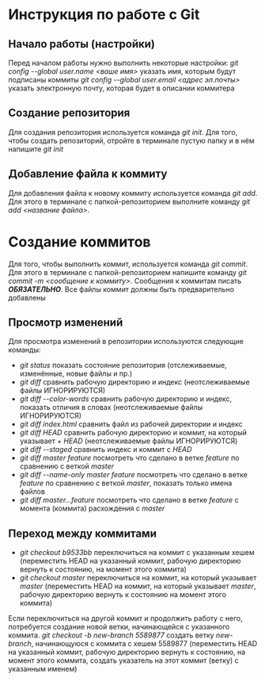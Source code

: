 # Инструкция по работе с Git

## Начало работы (настройки)
Перед началом работы нужно выполнить некоторые настройки:
*git config --global user.name <ваше имя>* указать имя, которым будут подписаны коммиты
*git config --global user.email <адрес эл.почты>*  указать электронную почту, которая будет в описании коммитера

## Создание репозитория
Для создания репозитория используется команда *git init*. Для того, чтобы создать репозиторий, отройте в терминале пустую папку и в нём напишите *git init*

## Добавление файла к коммиту
Для добавления файла к новому коммиту используется команда *git add*. Для этого в терминале с папкой-репозиторием выполните команду *git add <название файла>*.

# Создание коммитов
Для того, чтобы выполнить коммит, используется команда *git commit*. Для этого в терминале с папкой-репозиторием напишите команду *git commit -m <сообщение к коммиту>*. Сообщения к коммитам писать ***ОБЯЗАТЕЛЬНО***. Все файлы коммит должны быть предварительно добавлены

## Просмотр изменений
Для просмотра изменений в репозитории используются следующие команды:
+ *git status*  показать состояние репозитория (отслеживаемые, изменённые, новые файлы и пр.)
+ *git diff*    сравнить рабочую директорию и индекс (неотслеживаемые файлы ИГНОРИРУЮТСЯ)
+ *git diff --color-words*  сравнить рабочую директорию и индекс, показать отличия в словах (неотслеживаемые файлы ИГНОРИРУЮТСЯ)
+ *git diff index.html* сравнить файл из рабочей директории и индекс
+ *git diff HEAD*   сравнить рабочую директорию и коммит, на который указывает + *HEAD* (неотслеживаемые файлы ИГНОРИРУЮТСЯ)
+ *git diff --staged*   сравнить индекс и коммит с *HEAD*
+ *git diff master feature* посмотреть что сделано в ветке *feature* по сравнению с веткой *master*
+ *git diff --name-only master feature* посмотреть что сделано в ветке *feature* по сравнению с веткой *master*, показать только имена файлов
+ *git diff master...feature*  посмотреть что сделано в ветке *feature* с момента (коммита) расхождения с *master*

## Переход между коммитами
+ *git checkout b9533bb*  переключиться на коммит с указанным хешем (переместить HEAD на указанный коммит, рабочую директорию вернуть к состоянию, на момент этого коммита)
+ *git checkout master*  переключиться на коммит, на который указывает *master* (переместить HEAD на коммит, на который указывает *master*, рабочую директорию вернуть к состоянию на момент этого коммита)

Если переключиться на другой коммит и продолжить работу с него, потребуется создание новой ветки, начинающейся с указанного коммита.
*git checkout -b new-branch 5589877*   создать ветку *new-branch*, начинающуюся с коммита c хешем 5589877 (переместить HEAD на указанный коммит, рабочую директорию вернуть к состоянию, на момент этого коммита, создать указатель на этот коммит (ветку) с указанным именем)
